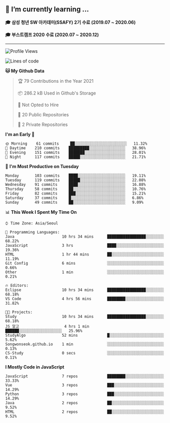## 🌱 I’m currently learning ...

**🎓 삼성 청년 SW 아카데미(SSAFY) 2기 수료 (2019.07 ~ 2020.06)**

**🎓 부스트캠프 2020 수료 (2020.07 ~ 2020.12)**
 
-----

<!--START_SECTION:waka-->
![Profile Views](http://img.shields.io/badge/Profile%20Views-8-blue)

![Lines of code](https://img.shields.io/badge/From%20Hello%20World%20I%27ve%20Written-2.9%20million%20lines%20of%20code-blue)

**🐱 My Github Data** 

> 🏆 79 Contributions in the Year 2021
 > 
> 📦 286.2 kB Used in Github's Storage 
 > 
> 🚫 Not Opted to Hire
 > 
> 📜 20 Public Repositories 
 > 
> 🔑 2 Private Repositories  
 > 
**I'm an Early 🐤** 

```text
🌞 Morning    61 commits     ██░░░░░░░░░░░░░░░░░░░░░░░   11.32% 
🌆 Daytime    210 commits    █████████░░░░░░░░░░░░░░░░   38.96% 
🌃 Evening    151 commits    ███████░░░░░░░░░░░░░░░░░░   28.01% 
🌙 Night      117 commits    █████░░░░░░░░░░░░░░░░░░░░   21.71%

```
📅 **I'm Most Productive on Tuesday** 

```text
Monday       103 commits    ████░░░░░░░░░░░░░░░░░░░░░   19.11% 
Tuesday      119 commits    █████░░░░░░░░░░░░░░░░░░░░   22.08% 
Wednesday    91 commits     ████░░░░░░░░░░░░░░░░░░░░░   16.88% 
Thursday     58 commits     ██░░░░░░░░░░░░░░░░░░░░░░░   10.76% 
Friday       82 commits     ███░░░░░░░░░░░░░░░░░░░░░░   15.21% 
Saturday     37 commits     █░░░░░░░░░░░░░░░░░░░░░░░░   6.86% 
Sunday       49 commits     ██░░░░░░░░░░░░░░░░░░░░░░░   9.09%

```


📊 **This Week I Spent My Time On** 

```text
⌚︎ Time Zone: Asia/Seoul

💬 Programming Languages: 
Java                     10 hrs 34 mins      █████████████████░░░░░░░░   68.22% 
JavaScript               3 hrs               ████░░░░░░░░░░░░░░░░░░░░░   19.36% 
HTML                     1 hr 44 mins        ██░░░░░░░░░░░░░░░░░░░░░░░   11.19% 
Git Config               6 mins              ░░░░░░░░░░░░░░░░░░░░░░░░░   0.66% 
Other                    1 min               ░░░░░░░░░░░░░░░░░░░░░░░░░   0.21%

🔥 Editors: 
Eclipse                  10 hrs 34 mins      █████████████████░░░░░░░░   68.18% 
VS Code                  4 hrs 56 mins       ████████░░░░░░░░░░░░░░░░░   31.82%

🐱‍💻 Projects: 
Study                    10 hrs 34 mins      █████████████████░░░░░░░░   68.18% 
JS 알고                    4 hrs 1 min         ██████░░░░░░░░░░░░░░░░░░░   25.96% 
StudyAlgo                52 mins             █░░░░░░░░░░░░░░░░░░░░░░░░   5.62% 
Songwonseok.github.io    1 min               ░░░░░░░░░░░░░░░░░░░░░░░░░   0.13% 
CS-Study                 0 secs              ░░░░░░░░░░░░░░░░░░░░░░░░░   0.11%

```

**I Mostly Code in JavaScript** 

```text
JavaScript               7 repos             ████████░░░░░░░░░░░░░░░░░   33.33% 
Vue                      3 repos             ███░░░░░░░░░░░░░░░░░░░░░░   14.29% 
Python                   3 repos             ███░░░░░░░░░░░░░░░░░░░░░░   14.29% 
Java                     2 repos             ██░░░░░░░░░░░░░░░░░░░░░░░   9.52% 
HTML                     2 repos             ██░░░░░░░░░░░░░░░░░░░░░░░   9.52%

```



<!--END_SECTION:waka-->
